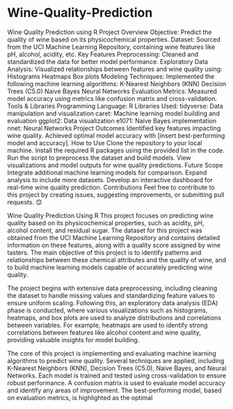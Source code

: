 # Wine-Quality-Prediction

Wine Quality Prediction using R
Project Overview
Objective: Predict the quality of wine based on its physicochemical properties.
Dataset: Sourced from the UCI Machine Learning Repository, containing wine features like pH, alcohol, acidity, etc.
Key Features
Preprocessing: Cleaned and standardized the data for better model performance.
Exploratory Data Analysis: Visualized relationships between features and wine quality using:
Histograms
Heatmaps
Box plots
Modeling Techniques: Implemented the following machine learning algorithms:
K-Nearest Neighbors (KNN)
Decision Trees (C5.0)
Naive Bayes
Neural Networks
Evaluation Metrics: Measured model accuracy using metrics like confusion matrix and cross-validation.
Tools & Libraries
Programming Language: R
Libraries Used:
tidyverse: Data manipulation and visualization
caret: Machine learning model building and evaluation
ggplot2: Data visualization
e1071: Naive Bayes implementation
nnet: Neural Networks
Project Outcomes
Identified key features impacting wine quality.
Achieved optimal model accuracy with [insert best-performing model and accuracy].
How to Use
Clone the repository to your local machine.
Install the required R packages using the provided list in the code.
Run the script to preprocess the dataset and build models.
View visualizations and model outputs for wine quality predictions.
Future Scope
Integrate additional machine learning models for comparison.
Expand analysis to include more datasets.
Develop an interactive dashboard for real-time wine quality prediction.
Contributions
Feel free to contribute to this project by creating issues, suggesting improvements, or submitting pull requests. 😊


Wine Quality Prediction Using R
This project focuses on predicting wine quality based on its physicochemical properties, such as acidity, pH, alcohol content, and residual sugar. The dataset for this project was obtained from the UCI Machine Learning Repository and contains detailed information on these features, along with a quality score assigned by wine tasters. The main objective of this project is to identify patterns and relationships between these chemical attributes and the quality of wine, and to build machine learning models capable of accurately predicting wine quality.

The project begins with extensive data preprocessing, including cleaning the dataset to handle missing values and standardizing feature values to ensure uniform scaling. Following this, an exploratory data analysis (EDA) phase is conducted, where various visualizations such as histograms, heatmaps, and box plots are used to analyze distributions and correlations between variables. For example, heatmaps are used to identify strong correlations between features like alcohol content and wine quality, providing valuable insights for model building.

The core of this project is implementing and evaluating machine learning algorithms to predict wine quality. Several techniques are applied, including K-Nearest Neighbors (KNN), Decision Trees (C5.0), Naive Bayes, and Neural Networks. Each model is trained and tested using cross-validation to ensure robust performance. A confusion matrix is used to evaluate model accuracy and identify any areas of improvement. The best-performing model, based on evaluation metrics, is highlighted as the optimal
